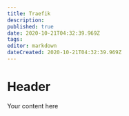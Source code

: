 ```yaml
---
title: Traefik
description: 
published: true
date: 2020-10-21T04:32:39.969Z
tags: 
editor: markdown
dateCreated: 2020-10-21T04:32:39.969Z
---
```


# Header
Your content here